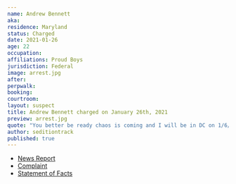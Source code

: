 ```yaml
---
name: Andrew Bennett
aka:
residence: Maryland
status: Charged
date: 2021-01-26
age: 22
occupation:
affiliations: Proud Boys
jurisdiction: Federal
image: arrest.jpg
after:
perpwalk:
booking:
courtroom:
layout: suspect
title: Andrew Bennett charged on January 26th, 2021
preview: arrest.jpg
quote: "You better be ready chaos is coming and I will be in DC on 1/6/2021 fighting for my freedom!"
author: seditiontrack
published: true
---
```


- [News Report](https://baltimore.cbslocal.com/2021/01/26/andrew-ryan-bennet-columbia-maryland-man-linked-us-capitol-riots/)
- [Complaint](https://www.justice.gov/file/1360786/download)
- [Statement of Facts](https://www.justice.gov/file/1360786/download)
